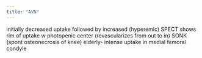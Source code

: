 ```yaml
---
title: "AVN"
---
```

initially decreased uptake followed by increased (hyperemic)
SPECT shows rim of uptake w photopenic center (revascularizes from out to in)
SONK (spont osteonecrosis of knee) elderly- intense uptake in medial femoral condyle

